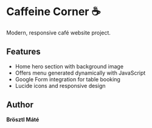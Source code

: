 # Caffeine Corner ☕

Modern, responsive café website project.

## Features

- Home hero section with background image
- Offers menu generated dynamically with JavaScript
- Google Form integration for table booking
- Lucide icons and responsive design

## Author

**Brösztl Máté**

